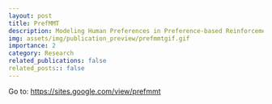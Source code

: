 ```yaml
---
layout: post
title: PrefMMT
description: Modeling Human Preferences in Preference-based Reinforcement Learning with Multimodal Transformers
img: assets/img/publication_preview/prefmmtgif.gif
importance: 2
category: Research
related_publications: false
related_posts:: false
---
```

Go to: <a href="https://sites.google.com/view/prefmmt">https://sites.google.com/view/prefmmt</a>
